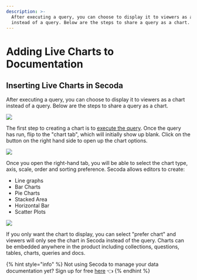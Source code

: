 ```yaml
---
description: >-
  After executing a query, you can choose to display it to viewers as a chart
  instead of a query. Below are the steps to share a query as a chart.
---
```


# Adding Live Charts to Documentation

## Inserting Live Charts in Secoda

After executing a query, you can choose to display it to viewers as a chart instead of a query. Below are the steps to share a query as a chart.&#x20;

![](<https://secoda-public-media-assets.s3.amazonaws.com/Group 599.png>)

The first step to creating a chart is to [execute the query](./). Once the query has run, flip to the "chart tab", which will initially show up blank. Click on the button on the right hand side to open up the chart options.

![](<https://secoda-public-media-assets.s3.amazonaws.com/Group 600.png>)

Once you open the right-hand tab, you will be able to select the chart type, axis, scale, order and sorting preference. Secoda allows editors to create:

* Line graphs&#x20;
* Bar Charts
* Pie Charts
* Stacked Area
* Horizontal Bar
* Scatter Plots

![](<https://secoda-public-media-assets.s3.amazonaws.com/Screen Shot 2022-04-11 at 10.37.51 PM.png>)

If you only want the chart to display, you can select "prefer chart" and viewers will only see the chart in Secoda instead of the query. Charts can be embedded anywhere in the product including collections, questions, tables, charts, queries and docs.&#x20;

{% hint style="info" %}
Not using Secoda to manage your data documentation yet? Sign up for free [here](http://app.secoda.co/) 👈
{% endhint %}
